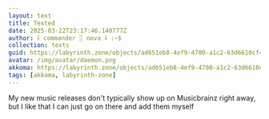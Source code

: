 ```yaml
---
layout: text
title: Texted
date: 2025-03-22T23:17:46.140777Z
author: ⸸ commander ░ nova ⸸ :~$
collection: texts
guid: https://labyrinth.zone/objects/ad651eb8-4ef9-4700-a1c2-63d6610cf4b4
avatar: /img/avatar/daemon.png
akkoma: https://labyrinth.zone/objects/ad651eb8-4ef9-4700-a1c2-63d6610cf4b4
tags: [akkoma, labyrinth-zone]
---
```


<p>My new music releases don't typically show up on Musicbrainz right away, but I like that I can just go on there and add them myself</p>